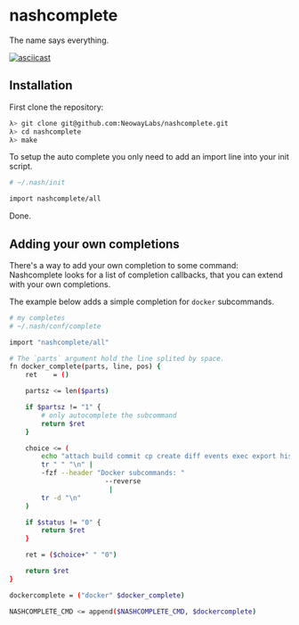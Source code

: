 # nashcomplete

The name says everything.

[![asciicast](https://asciinema.org/a/enr2mrchewlezfproraoh4gdy.png)](https://asciinema.org/a/enr2mrchewlezfproraoh4gdy?autoplay=true&speed=1.5)

## Installation

First clone the repository:

```sh
λ> git clone git@github.com:NeowayLabs/nashcomplete.git
λ> cd nashcomplete
λ> make

```

To setup the auto complete you only need to add an import line into your init script.

```sh
# ~/.nash/init

import nashcomplete/all

```

Done.

## Adding your own completions

There's a way to add your own completion to some command:
Nashcomplete looks for a list of completion callbacks, that you can extend with your own completions.

The example below adds a simple completion for `docker` subcommands.

```sh
# my completes
# ~/.nash/conf/complete

import "nashcomplete/all"

# The `parts` argument hold the line splited by space.
fn docker_complete(parts, line, pos) {
	ret    = ()

	partsz <= len($parts)

	if $partsz != "1" {
		# only autocomplete the subcommand
		return $ret
	}

	choice <= (
		echo "attach build commit cp create diff events exec export history images import info inspect kill load login logout logs network node pause port ps pull push rename restart rm rmi run save search service start stats stop swarm tag top unpause update version volume wait" |
		tr " " "\n" |
		-fzf --header "Docker subcommands: "
						--reverse
						 |
		tr -d "\n"
	)

	if $status != "0" {
		return $ret
	}

	ret = ($choice+" " "0")

	return $ret
}

dockercomplete = ("docker" $docker_complete)

NASHCOMPLETE_CMD <= append($NASHCOMPLETE_CMD, $dockercomplete)
```
